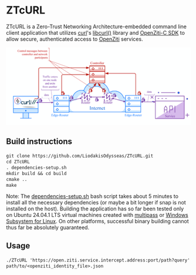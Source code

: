 # **ZTcURL**

ZTcURL is a Zero-Trust Networking Architecture-embedded command line client application that utilizes [curl](https://curl.se/)'s [libcurl()](https://curl.se/libcurl/) library and [OpenZiti-C SDK](https://github.com/openziti/ziti-sdk-c) to allow secure, authenticated access to [OpenZiti](https://openziti.io/) services.

![](https://github.com/LiodakisOdysseas/ZTcURL/blob/master/ZTcURL_Network_topology.png)
## **Build instructions**

```
git clone https://github.com/LiodakisOdysseas/ZTcURL.git
cd ZTcURL
. dependencies-setup.sh
mkdir build && cd build
cmake ..
make
```
Note: The [dependencies-setup.sh](https://github.com/LiodakisOdysseas/ZTcURL/blob/master/dependencies-setup.sh) bash script takes about 5 minutes to install all the necessary dependencies (or maybe a bit longer if snap is not installed on     the host). Building the application has so far been tested only on Ubuntu 24.04.1 LTS virtual machines created with [multipass](https://multipass.run/) or [Windows Subsystem for Linux](https://learn.microsoft.com/en-us/windows/wsl/). On other platforms, successful binary building cannot thus far be absolutely guaranteed.

## **Usage**
```
./ZTcURL 'https://open.ziti.service.intercept.address:port/path?query' path/to/<openziti_identity_file>.json

